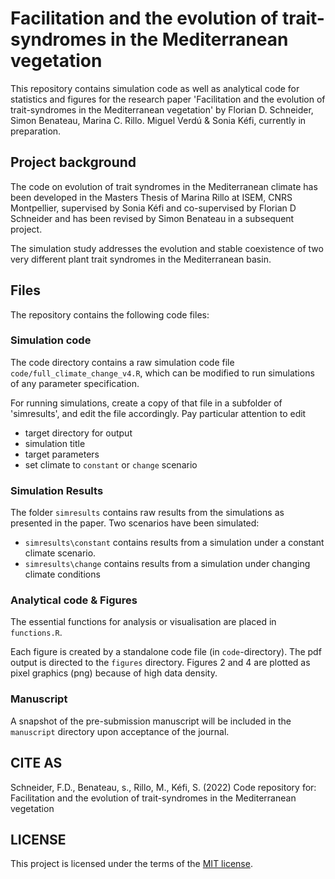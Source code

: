 # Facilitation and the evolution of trait-syndromes in the Mediterranean vegetation

This repository contains simulation code as well as analytical code for statistics and figures for the research paper 'Facilitation and the evolution of trait-syndromes in the Mediterranean vegetation' by Florian D. Schneider, Simon Benateau, Marina C. Rillo. Miguel Verdú & Sonia Kéfi, currently in preparation. 


## Project background

The code on evolution of trait syndromes in the Mediterranean climate has been developed in the Masters Thesis of Marina Rillo at ISEM, CNRS Montpellier, supervised by Sonia Kéfi and co-supervised by Florian D Schneider and has been revised by Simon Benateau in a subsequent project. 

The simulation study addresses the evolution and stable coexistence of two very different plant trait syndromes in the Mediterranean basin. 

## Files

The repository contains the following code files: 

### Simulation code

The code directory contains a raw simulation code file `code/full_climate_change_v4.R`, which can be modified to run simulations of any parameter specification. 

For running simulations, create a copy of that file in a subfolder of 'simresults', and edit the file accordingly. Pay particular attention to edit

- target directory for output
- simulation title
- target parameters 
- set climate to `constant` or `change` scenario

### Simulation Results

The folder `simresults` contains raw results from the simulations as presented in the paper. Two scenarios have been simulated: 

- `simresults\constant` contains results from a simulation under a constant climate scenario.  
- `simresults\change` contains results from a simulation under changing climate conditions 

### Analytical code & Figures

The essential functions for analysis or visualisation are placed in `functions.R`. 

Each figure is created by a standalone code file (in `code`-directory). The pdf output is directed to the `figures` directory. Figures 2 and 4 are plotted as pixel graphics (png) because of high data density. 

### Manuscript

A snapshot of the pre-submission manuscript will be included in the `manuscript` directory upon acceptance of the journal. 

## CITE AS

Schneider, F.D., Benateau, s., Rillo, M., Kéfi, S. (2022) Code repository for: Facilitation and the evolution of trait-syndromes in the Mediterranean vegetation


## LICENSE

This project is licensed under the terms of the [MIT license](LICENSE.md).

